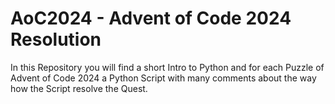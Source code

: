 # AoC2024 - Advent of Code 2024 Resolution

In this Repository you will find a short Intro to Python and for each Puzzle of Advent of Code 2024 a Python Script with many comments about the way how the Script resolve the Quest. 
